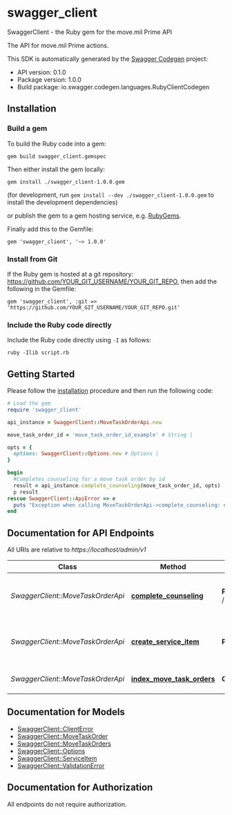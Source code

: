 # swagger_client

SwaggerClient - the Ruby gem for the move.mil Prime API

The API for move.mil Prime actions.

This SDK is automatically generated by the [Swagger Codegen](https://github.com/swagger-api/swagger-codegen) project:

- API version: 0.1.0
- Package version: 1.0.0
- Build package: io.swagger.codegen.languages.RubyClientCodegen

## Installation

### Build a gem

To build the Ruby code into a gem:

```shell
gem build swagger_client.gemspec
```

Then either install the gem locally:

```shell
gem install ./swagger_client-1.0.0.gem
```
(for development, run `gem install --dev ./swagger_client-1.0.0.gem` to install the development dependencies)

or publish the gem to a gem hosting service, e.g. [RubyGems](https://rubygems.org/).

Finally add this to the Gemfile:

    gem 'swagger_client', '~> 1.0.0'

### Install from Git

If the Ruby gem is hosted at a git repository: https://github.com/YOUR_GIT_USERNAME/YOUR_GIT_REPO, then add the following in the Gemfile:

    gem 'swagger_client', :git => 'https://github.com/YOUR_GIT_USERNAME/YOUR_GIT_REPO.git'

### Include the Ruby code directly

Include the Ruby code directly using `-I` as follows:

```shell
ruby -Ilib script.rb
```

## Getting Started

Please follow the [installation](#installation) procedure and then run the following code:
```ruby
# Load the gem
require 'swagger_client'

api_instance = SwaggerClient::MoveTaskOrderApi.new

move_task_order_id = 'move_task_order_id_example' # String | 

opts = { 
  options: SwaggerClient::Options.new # Options | 
}

begin
  #Completes counseling for a move task order by id
  result = api_instance.complete_counseling(move_task_order_id, opts)
  p result
rescue SwaggerClient::ApiError => e
  puts "Exception when calling MoveTaskOrderApi->complete_counseling: #{e}"
end

```

## Documentation for API Endpoints

All URIs are relative to *https://localhost/admin/v1*

Class | Method | HTTP request | Description
------------ | ------------- | ------------- | -------------
*SwaggerClient::MoveTaskOrderApi* | [**complete_counseling**](docs/MoveTaskOrderApi.md#complete_counseling) | **POST** /move_task_orders/{move_task_order_id}/complete_counseling | Completes counseling for a move task order by id
*SwaggerClient::MoveTaskOrderApi* | [**create_service_item**](docs/MoveTaskOrderApi.md#create_service_item) | **POST** /move_task_orders/{move_task_order_id}/service_items | Creates a service item for a move order by id
*SwaggerClient::MoveTaskOrderApi* | [**index_move_task_orders**](docs/MoveTaskOrderApi.md#index_move_task_orders) | **GET** /move_task_orders | List all move task rders


## Documentation for Models

 - [SwaggerClient::ClientError](docs/ClientError.md)
 - [SwaggerClient::MoveTaskOrder](docs/MoveTaskOrder.md)
 - [SwaggerClient::MoveTaskOrders](docs/MoveTaskOrders.md)
 - [SwaggerClient::Options](docs/Options.md)
 - [SwaggerClient::ServiceItem](docs/ServiceItem.md)
 - [SwaggerClient::ValidationError](docs/ValidationError.md)


## Documentation for Authorization

 All endpoints do not require authorization.

